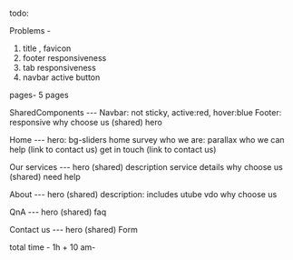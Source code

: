 todo:

Problems -

1. title , favicon
2. footer responsiveness
3. tab responsiveness
4. navbar active button 

pages- 
5 pages

SharedComponents ---
	Navbar: not sticky, active:red, hover:blue
	Footer: responsive
	why choose us (shared)
	hero

Home ---
	hero: bg-sliders
	home survey
	who we are: parallax
	who we can help (link to contact us)
	get in touch (link to contact us)

Our services ---
	hero (shared)
	description
	service details
	why choose us (shared)
	need help

About ---
	hero (shared)
	description: includes utube vdo
	why choose us

QnA ---	
	hero (shared)
	faq

Contact us ---
	hero (shared)
	Form 


total time - 1h + 10 am-